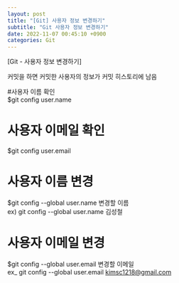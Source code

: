 ```yaml
---  
layout: post  
title: "[Git] 사용자 정보 변경하기"  
subtitle: "Git 사용자 정보 변경하기"  
date: 2022-11-07 00:45:10 +0900  
categories: Git  
---  
```

[Git - 사용자 정보 변경하기]  
  
커밋을 하면 커밋한 사용자의 정보가 커밋 히스토리에 남음  
  
#사용자 이름 확인  
  $git config user.name  
  
# 사용자 이메일 확인  
  $git config user.email  
  
# 사용자 이름 변경  
  $git config --global user.name 변경할 이름  
  ex) git config --global user.name 김성철  
   
# 사용자 이메일 변경  
  $git config --global user.email 변경할 이메일  
  ex_ git config --global user.email kimsc1218@gmail.com  
